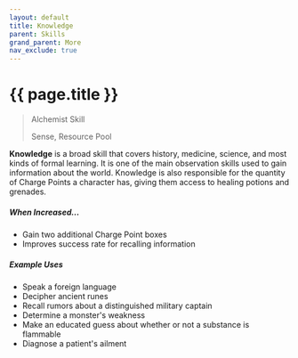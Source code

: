 ```yaml
---
layout: default
title: Knowledge
parent: Skills
grand_parent: More
nav_exclude: true
---
```


# {{ page.title }}

> Alchemist Skill
>
> Sense, Resource Pool

**<span style="color: {{ site.alchemist_color }}">Knowledge</span>** is a broad skill that covers history, medicine, science, and most kinds of formal learning. It is one of the main observation skills used to gain information about the world. Knowledge is also responsible for the quantity of Charge Points a character has, giving them access to healing potions and grenades.

##### When Increased...

- Gain two additional Charge Point boxes
- Improves success rate for recalling information

##### Example Uses

- Speak a foreign language
- Decipher ancient runes
- Recall rumors about a distinguished military captain
- Determine a monster's weakness
- Make an educated guess about whether or not a substance is flammable
- Diagnose a patient's ailment

